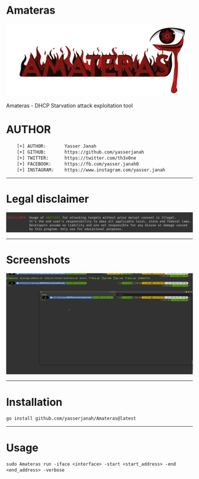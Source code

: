 # Amateras

<p align="center">
  <img src="https://raw.githubusercontent.com/yasserjanah/Amateras/main/screenshots/amateras_logo.png">
</p>

Amateras - DHCP Starvation attack exploitation tool

# AUTHOR 
```
    [+] AUTHOR:       Yasser Janah
    [+] GITHUB:       https://github.com/yasserjanah
    [+] TWITTER:      https://twitter.com/th3x0ne
    [+] FACEBOOK:     https://fb.com/yasser.janah0
    [+] INSTAGRAM:    https://www.instagram.com/yasser.janah
```
---

# Legal disclaimer
![LEGAL_DISCLAIMER](https://raw.githubusercontent.com/yasserjanah/Amateras/main/screenshots/DESCLAIMER.png)

---
# Screenshots
![AMATERAS](https://raw.githubusercontent.com/yasserjanah/Amateras/main/screenshots/Amateras_example.gif)

---
# Installation
```
go install github.com/yasserjanah/Amateras@latest
```
---

# Usage

```
sudo Amateras run -iface <interface> -start <start_address> -end <end_address> -verbose
```
